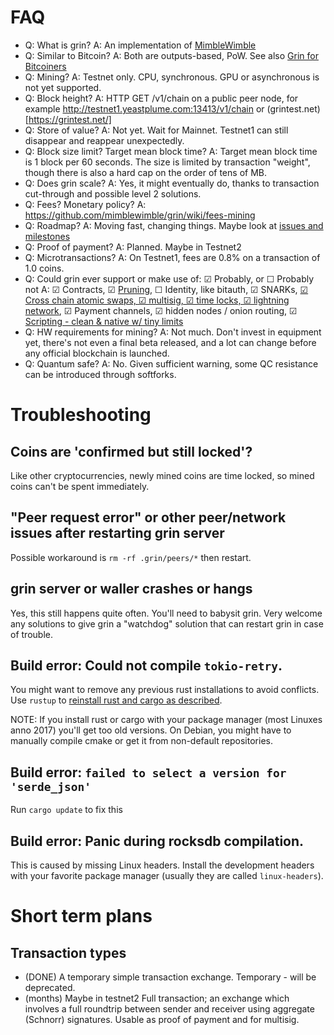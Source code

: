 # FAQ

- Q: What is grin?  A: An implementation of [MimbleWimble](https://download.wpsoftware.net/bitcoin/wizardry/mimblewimble.txt)
- Q: Similar to Bitcoin?  A: Both are outputs-based, PoW. See also [Grin for Bitcoiners](grin4bitcoiners.md)
- Q: Mining? A: Testnet only. CPU, synchronous. GPU or asynchronous is not yet supported.
- Q: Block height? A: HTTP GET /v1/chain on a public peer node, for example http://testnet1.yeastplume.com:13413/v1/chain or (grintest.net)[https://grintest.net/]
- Q: Store of value? A: Not yet. Wait for Mainnet. Testnet1 can still disappear and reappear unexpectedly.
- Q: Block size limit? Target mean block time?  A: Target mean block time is 1 block per 60 seconds. The size is limited by transaction "weight", though there is also a hard cap on the order of tens of MB.
- Q: Does grin scale?  A: Yes, it might eventually do, thanks to transaction cut-through and possible level 2 solutions.
- Q: Fees? Monetary policy? A: https://github.com/mimblewimble/grin/wiki/fees-mining
- Q: Roadmap? A: Moving fast, changing things. Maybe look at [issues and milestones](https://github.com/mimblewimble/grin/milestones)
- Q: Proof of payment? A: Planned. Maybe in Testnet2
- Q: Microtransactions? A: On Testnet1, fees are 0.8% on a transaction of 1.0 coins.
- Q: Could grin ever support or make use of:
  ☑ Probably, or ☐ Probably not
  A: ☑ Contracts, ☑ [Pruning](pruning.md), ☐ Identity, like bitauth, ☑ SNARKs, [☑ Cross chain atomic swaps, ☑ multisig, ☑ time locks, ☑ lightning network](grin4bitcoiners.md#scripting), ☑ Payment channels, ☑ hidden nodes / onion routing, ☑ [Scripting - clean & native w/ tiny limits](https://lists.launchpad.net/mimblewimble/msg00029.html)
- Q: HW requirements for mining? A: Not much. Don't invest in equipment yet, there's not even a final beta released, and a lot can change before any official blockchain is launched.
- Q: Quantum safe?  A: No. Given sufficient warning, some QC resistance can be introduced through softforks.

# Troubleshooting

## Coins are 'confirmed but still locked'?
Like other cryptocurrencies, newly mined coins are time locked, so mined coins can't be spent immediately.

## "Peer request error" or other peer/network issues after restarting grin server
Possible workaround is `rm -rf .grin/peers/*`  then restart.

## grin server or waller crashes or hangs
Yes, this still happens quite often. You'll need to babysit grin.
Very welcome any solutions to give grin a "watchdog" solution that can restart
grin in case of trouble.

## Build error: Could not compile `tokio-retry`.
You might want to remove any previous rust installations to avoid conflicts.
Use `rustup` to [reinstall rust and cargo as described](build.md).

NOTE: If you install rust or cargo with your package manager (most Linuxes
anno 2017) you'll get too old versions. On Debian, you might have to manually
compile cmake or get it from non-default repositories.

## Build error: `failed to select a version for 'serde_json'`
Run `cargo update` to fix this

## Build error: Panic during rocksdb compilation.
This is caused by missing Linux headers. Install the development headers with
your favorite package manager (usually they are called `linux-headers`).

# Short term plans
## Transaction types
- (DONE) A temporary simple transaction exchange. Temporary - will be deprecated.
- (months) Maybe in testnet2 Full transaction; an exchange which involves a full roundtrip between sender and receiver using aggregate (Schnorr) signatures. Usable as proof of payment and for multisig.
